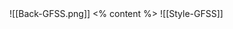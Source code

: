 <grid drag="100 100" drop="0 0" class="fullImage">
![[Back-GFSS.png]]
</grid>
<grid drag="40 70" drop="30 15" class="content backcover" align="center" pad="0 40px"  >
<% content %>
</grid>
![[Style-GFSS]]